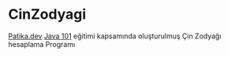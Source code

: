 # CinZodyagi
[Patika.dev](https://www.patika.dev) [Java 101](https://app.patika.dev/courses/java101) eğitimi kapsamında oluşturulmuş Çin Zodyağı hesaplama Programı
